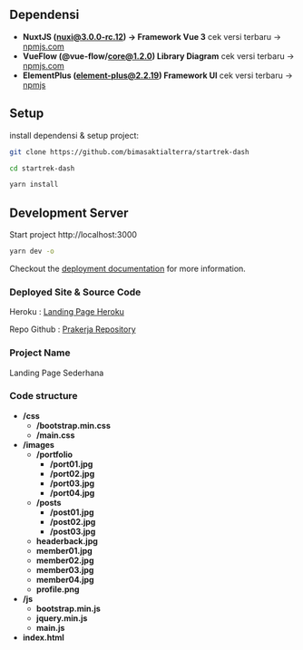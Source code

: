## Dependensi

* **NuxtJS (nuxi@3.0.0-rc.12) → Framework Vue 3** cek versi terbaru -> [npmjs.com](https://www.npmjs.com/package/@vue-flow/core?activeTab=versions)
* **VueFlow (@vue-flow/core@1.2.0) Library Diagram** cek versi terbaru -> [npmjs.com](https://www.npmjs.com/package/@vue-flow/core?activeTab=versions)
* **ElementPlus (element-plus@2.2.19) Framework UI** cek versi terbaru -> [npmjs](https://www.npmjs.com/package/@vue-flow/core?activeTab=versions)

## Setup

install dependensi & setup project:

```bash
git clone https://github.com/bimasaktialterra/startrek-dash

cd startrek-dash

yarn install
```

## Development Server

Start project http://localhost:3000

```bash
yarn dev -o
```

Checkout the [deployment documentation](https://v3.nuxtjs.org/guide/deploy/presets) for more information.




### Deployed Site & Source Code
Heroku : [Landing Page Heroku](http://landing-zidni.herokuapp.com/)

Repo Github : [Prakerja Repository](https://github.com/zidni-bwi/prakerja)

### Project Name
Landing Page Sederhana

### Code structure

* **/css**
  + **/bootstrap.min.css**
  + **/main.css**
* **/images**
  + **/portfolio**
    + **/port01.jpg**
    + **/port02.jpg**
    + **/port03.jpg**
    + **/port04.jpg**
  + **/posts**
    + **/post01.jpg**
    + **/post02.jpg**
    + **/post03.jpg**
  + **headerback.jpg**
  + **member01.jpg**
  + **member02.jpg**
  + **member03.jpg**
  + **member04.jpg**
  + **profile.png**
* **/js**
  + **bootstrap.min.js**
  + **jquery.min.js**
  + **main.js**
* **index.html**
